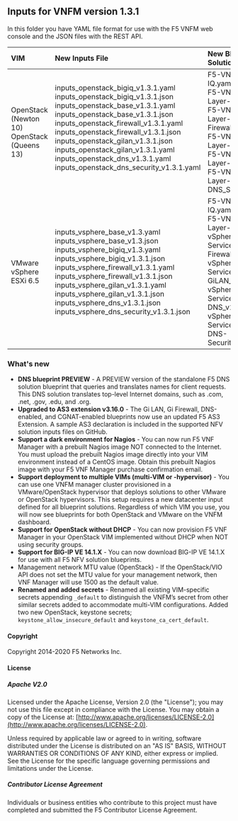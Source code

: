 ## Inputs for VNFM version 1.3.1

In this folder you have YAML file format for use with the F5 VNFM web console and the JSON files with the REST API.  

| VIM                       | New Inputs File                              | New Blueprint Solution         |
| :-------------------------| :--------------------------------------------| :------------------------------| 
| OpenStack (Newton 10) <br>  OpenStack (Queens 13)   | inputs_openstack_bigiq_v1.3.1.yaml<br>inputs_openstack_bigiq_v1.3.1.json<br>inputs_openstack_base_v1.3.1.yaml<br>inputs_openstack_base_v1.3.1.json <br> inputs_openstack_firewall_v1.3.1.yaml <br>  inputs_openstack_firewall_v1.3.1.json <br> inputs_openstack_gilan_v1.3.1.json <br> inputs_openstack_gilan_v1.3.1.yaml <br> inputs_openstack_dns_v1.3.1.yaml<br> inputs_openstack_dns_security_v1.3.1.yaml<br><br>| F5-VNF-BIG-IQ.yaml <br> F5-VNF-Service-Layer-Base_v1.3.1  <br> F5-VNF-Service-Layer-Firewall_v1.3.1<br> F5-VNF-Service-Layer-GiLAN_v1.3.1<br> F5-VNF-Service-Layer-DNS_v1.3.1<br> F5-VNF-Service-Layer-DNS_Security_v1.3.1|
| VMware vSphere ESXi 6.5   | inputs_vsphere_base_v1.3.yaml<br>inputs_vsphere_base_v1.3.json<br>inputs_vsphere_bigiq_v1.3.yaml<br>inputs_vsphere_bigiq_v1.3.1.json<br>inputs_vsphere_firewall_v1.3.1.yaml<br>inputs_vsphere_firewall_v1.3.1.json<br>inputs_vsphere_gilan_v1.3.1.yaml<br>inputs_vsphere_gilan_v1.3.1.json<br>inputs_vsphere_dns_v1.3.1.json<br>inputs_vsphere_dns_security_v1.3.1.json  | F5-VNF-BIG-IQ.yaml <br> F5-VNF-Service-Layer-Base_v1.3.1  <br> vSphere-F5-VNF-Service-Layer-Firewall_v1.3.1<br> vSphere-F5-VNF-Service-Layer-GiLAN_v1.3.1<br> vSphere-F5-VNF-Service-Layer-DNS_v1.3.1<br> vSphere-F5-VNF-Service-Layer-DNS-Security_v1.3.1 |
 

### What's new

* **DNS blueprint PREVIEW** - A PREVIEW version of the standalone F5 DNS solution blueprint that queries and translates names for client requests. This DNS solution translates top-level Internet domains, such as .com, .net, .gov, .edu, and .org.
* **Upgraded to AS3 extension v3.16.0** - The Gi LAN, Gi Firewall, DNS-enabled, and CGNAT-enabled blueprints now use an updated F5 AS3 Extension. A sample AS3 declaration is included in the supported NFV solution inputs files on GitHub. 
* **Support a dark environment for Nagios** - You can now run F5 VNF Manager with a prebuilt Nagios image NOT connected to the Internet. You must upload the prebuilt Nagios image directly into your VIM environment instead of a CentOS image. Obtain this prebuilt Nagios image with your F5 VNF Manager purchase confirmation email.
* **Support deployment to multiple VIMs (multi-VIM or -hypervisor)** - You can use one VNFM manager cluster provisioned in a VMware/OpenStack hypervisor that deploys solutions to other VMware or OpenStack hypervisors. This setup requires a new datacenter input defined for all blueprint solutions. Regardless of which VIM you use, you will now see blueprints for both OpenStack and VMware on the VNFM dashboard.
* **Support for OpenStack without DHCP** - You can now provision F5 VNF Manager in your OpenStack VIM implemented without DHCP when NOT using security groups.
* **Support for BIG-IP VE 14.1.X** - You can now download BIG-IP VE 14.1.X for use with all F5 NFV solution blueprints.
* Management network MTU value (OpenStack) - If the OpenStack/VIO API does not set the MTU value for your management network, then VNF Manager will use 1500 as the default value.
* **Renamed and added secrets** - Renamed all existing VIM-specific secrets appending ``_default`` to distinguish the VNFM’s secret from other similar secrets added to accommodate multi-VIM configurations. Added two new OpenStack, keystone secrets; ``keystone_allow_insecure_default`` and ``keystone_ca_cert_default``.


#### Copyright
Copyright 2014-2020 F5 Networks Inc.

#### License

##### Apache V2.0 
Licensed under the Apache License, Version 2.0 (the "License"); you may not use this file except in compliance with the License. You may obtain a copy of the License at: [http://www.apache.org/licenses/LICENSE-2.0](http://www.apache.org/licenses/LICENSE-2.0).

Unless required by applicable law or agreed to in writing, software distributed under the License is distributed on an "AS IS" BASIS, WITHOUT WARRANTIES OR CONDITIONS OF ANY KIND, either express or implied. See the License for the specific language governing permissions and limitations under the License.

##### Contributor License Agreement
Individuals or business entities who contribute to this project must have completed and submitted the F5 Contributor License Agreement.



[1]: https://github.com/F5Networks/f5-nfv-solutions/tree/master/supported/inputs/v1.2.1/VMware
[2]: https://github.com/F5Networks/f5-nfv-solutions/blob/master/supported/inputs/v1.2.1/OpenStack/inputs_openstack_base_v1.2.1.yaml
[3]: https://github.com/F5Networks/f5-nfv-solutions/blob/master/supported/inputs/v1.2.1/OpenStack/inputs_openstack_bigiq_v1.2.1.yaml
[4]: https://github.com/F5Networks/f5-nfv-solutions/tree/master/supported/inputs/v1.2.1/OpenStack
[5]: https://github.com/F5Networks/f5-nfv-solutions/tree/master/supported/blueprints/base/v1.2.1
[6]: https://github.com/F5Networks/f5-nfv-solutions/tree/master/supported/blueprints/big-iq/v1.2.1
[7]: https://github.com/F5Networks/f5-nfv-solutions/tree/master/supported/inputs/v1.2.1/OpenStack
